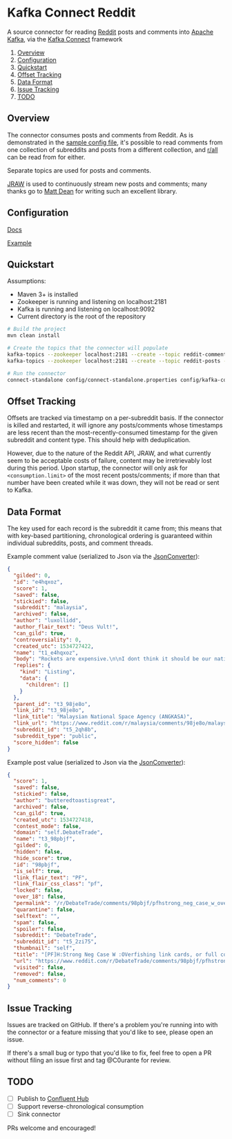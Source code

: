 # Kafka Connect Reddit

A source connector for reading [Reddit] posts and comments into
[Apache Kafka], via the [Kafka Connect] framework

1. [Overview](#overview)
1. [Configuration](#configuration)
1. [Quickstart](#quickstart)
1. [Offset Tracking](#offset-tracking)
1. [Data Format](#data-format)
1. [Issue Tracking](#issue-tracking)
1. [TODO](#todo)

## Overview

The connector consumes posts and comments from Reddit. As is
demonstrated in the
[sample config file](config/kafka-connect-reddit-source.properties),
it's possible to read comments from one collection of subreddits and
posts from a different collection, and [r/all](reddit.com/r/all) can
be read from for either.

Separate topics are used for posts and comments.

[JRAW] is used to continuously stream new posts and comments; many
thanks go to [Matt Dean](https://github.com/mattbdean) for writing such
an excellent library.

## Configuration

[Docs](docs/source-connector-config.md)

[Example](config/kafka-connect-reddit-source.properties)

## Quickstart

Assumptions:

- Maven 3+ is installed
- Zookeeper is running and listening on localhost:2181
- Kafka is running and listening on localhost:9092
- Current directory is the root of the repository

```bash
# Build the project
mvn clean install

# Create the topics that the connector will populate
kafka-topics --zookeeper localhost:2181 --create --topic reddit-comments --partitions 3 --replication-factor 1
kafka-topics --zookeeper localhost:2181 --create --topic reddit-posts --partitions 3 --replication-factor 1

# Run the connector
connect-standalone config/connect-standalone.properties config/kafka-connect-reddit-source.properties
```

## Offset Tracking

Offsets are tracked via timestamp on a per-subreddit basis. If the
connector is killed and restarted, it will ignore any posts/comments
whose timestamps are less recent than the most-recently-consumed
timestamp for the given subreddit and content type. This should help
with deduplication.

However, due to the nature of the Reddit API, JRAW, and
what currently seem to be acceptable costs of failure, content may be
irretrievably lost during this period. Upon startup, the connector will
only ask for `<consumption.limit>` of the most recent posts/comments; if
more than that number have been created while it was down, they will not
be read or sent to Kafka.

## Data Format

The key used for each record is the subreddit it came from; this means
that with key-based partitioning, chronological ordering is guaranteed
within individual subreddits, posts, and comment threads.

Example comment value (serialized to Json via the [JsonConverter]):

```json
{
  "gilded": 0,
  "id": "e4hqxoz",
  "score": 1,
  "saved": false,
  "stickied": false,
  "subreddit": "malaysia",
  "archived": false,
  "author": "luxollidd",
  "author_flair_text": "Deus Vult!",
  "can_gild": true,
  "controversiality": 0,
  "created_utc": 1534727422,
  "name": "t1_e4hqxoz",
  "body": "Rockets are expensive.\n\nI dont think it should be our nation's priority for now.",
  "replies": {
    "kind": "Listing",
    "data": {
      "children": []
    }
  },
  "parent_id": "t3_98je8o",
  "link_id": "t3_98je8o",
  "link_title": "Malaysian National Space Agency (ANGKASA)",
  "link_url": "https://www.reddit.com/r/malaysia/comments/98je8o/malaysian_national_space_agency_angkasa/",
  "subreddit_id": "t5_2qh8b",
  "subreddit_type": "public",
  "score_hidden": false
}
```

Example post value (serialized to Json via the [JsonConverter]):

```json
{
  "score": 1,
  "saved": false,
  "stickied": false,
  "author": "butteredtoastisgreat",
  "archived": false,
  "can_gild": true,
  "created_utc": 1534727418,
  "contest_mode": false,
  "domain": "self.DebateTrade",
  "name": "t3_98pbjf",
  "gilded": 0,
  "hidden": false,
  "hide_score": true,
  "id": "98pbjf",
  "is_self": true,
  "link_flair_text": "PF",
  "link_flair_css_class": "pf",
  "locked": false,
  "over_18": false,
  "permalink": "/r/DebateTrade/comments/98pbjf/pfhstrong_neg_case_w_overfishing_link_cards_or/",
  "quarantine": false,
  "selftext": "",
  "spam": false,
  "spoiler": false,
  "subreddit": "DebateTrade",
  "subreddit_id": "t5_2zi75",
  "thumbnail": "self",
  "title": "[PF]H:Strong Neg Case W :OVerfishing link cards, or full contention",
  "url": "https://www.reddit.com/r/DebateTrade/comments/98pbjf/pfhstrong_neg_case_w_overfishing_link_cards_or/",
  "visited": false,
  "removed": false,
  "num_comments": 0
}
```

## Issue Tracking

Issues are tracked on GitHub. If there's a problem you're running into
with the connector or a feature missing that you'd like to see, please
open an issue.

If there's a small bug or typo that you'd like to fix, feel free to open
a PR without filing an issue first and tag @C0urante for review.

## TODO

- [ ] Publish to [Confluent Hub]
- [ ] Support reverse-chronological consumption
- [ ] Sink connector

PRs welcome and encouraged!

[Kafka Connect]: https://docs.confluent.io/current/connect
[Apache Kafka]: https://kafka.apache.org
[Reddit]: https://www.redditinc.com/
[JRAW]: https://github.com/mattbdean/JRAW
[JsonConverter]: https://github.com/apache/kafka/blob/2.0.0/connect/json/src/main/java/org/apache/kafka/connect/json/JsonConverter.java
[Confluent Hub]: https://confluent.io/hub
